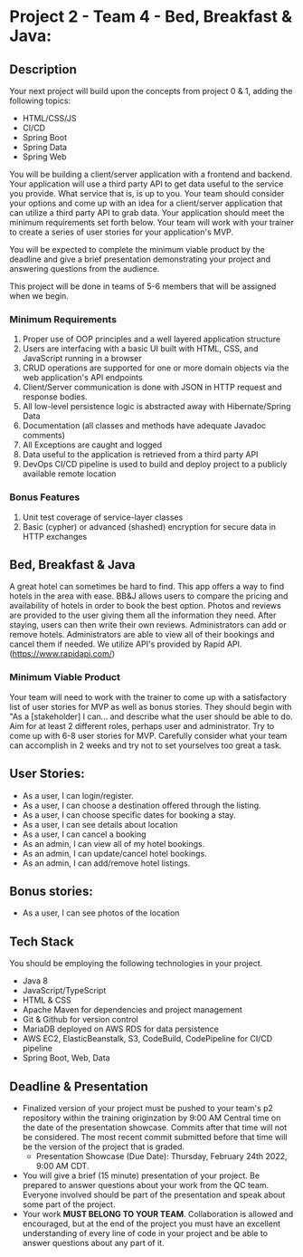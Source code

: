 # Project 2 - Team 4 - Bed, Breakfast & Java:

## Description
Your next project will build upon the concepts from project 0 & 1, adding the following topics:
 - HTML/CSS/JS
 - CI/CD
 - Spring Boot
 - Spring Data
 - Spring Web

You will be building a client/server application with a frontend and backend. Your application will use a third party API to get data useful to the service you provide. What service that is, is up to you. Your team should consider your options and come up with an idea for a client/server application that can utilize a third party API to grab data. Your application should meet the minimum requirements set forth below. Your team will work with your trainer to create a series of user stories for your application's MVP.
  
You will be expected to complete the minimum viable product by the deadline and give a brief presentation demonstrating your project and answering questions from the audience.

This project will be done in teams of 5-6 members that will be assigned when we begin.

### Minimum Requirements
1. Proper use of OOP principles and a well layered application structure
2. Users are interfacing with a basic UI built with HTML, CSS, and JavaScript running in a browser
4. CRUD operations are supported for one or more domain objects via the web application's API endpoints
5. Client/Server communication is done with JSON in HTTP request and response bodies.
6. All low-level persistence logic is abstracted away with Hibernate/Spring Data
7. Documentation (all classes and methods have adequate Javadoc comments)
8. All Exceptions are caught and logged
9. Data useful to the application is retrieved from a third party API
11. DevOps CI/CD pipeline is used to build and deploy project to a publicly available remote location


### Bonus Features
1. Unit test coverage of service-layer classes
2. Basic (cypher) or advanced (shashed) encryption for secure data in HTTP exchanges


## Bed, Breakfast & Java
A great hotel can sometimes be hard to find. This app offers a way to find hotels in the area with ease.
BB&J allows users to compare the pricing and availability of hotels in order to book the best option.
Photos and reviews are provided to the user giving them all the information they need.
After staying, users can then write their own reviews.
Administrators can add or remove hotels.
Administrators are able to view all of their bookings and cancel them if needed.
We utilize API's provided by Rapid API. (https://www.rapidapi.com/)

### Minimum Viable Product
Your team will need to work with the trainer to come up with a satisfactory list of user stories for MVP as well as bonus stories. They should begin with "As a [stakeholder] I can... and describe what the user should be able to do. Aim for at least 2 different roles, perhaps user and administrator. Try to come up with 6-8 user stories for MVP. Carefully consider what your team can accomplish in 2 weeks and try not to set yourselves too great a task.

## User Stories:
- As a user, I can login/register.
- As a user, I can choose a destination offered through the listing.
- As a user, I can choose specific dates for booking a stay.
- As a user, I can see details about location
- As a user, I can cancel a booking
- As an admin, I can view all of my hotel bookings.
- As an admin, I can update/cancel hotel bookings.
- As an admin, I can add/remove hotel listings.

    
## Bonus stories:
- As a user, I can see photos of the location


## Tech Stack
You should be employing the following technologies in your project.
 - Java 8
 - JavaScript/TypeScript
 - HTML & CSS
 - Apache Maven for dependencies and project management
 - Git & Github for version control
 - MariaDB deployed on AWS RDS for data persistence
 - AWS EC2, ElasticBeanstalk, S3, CodeBuild, CodePipeline for CI/CD pipeline
 - Spring Boot, Web, Data

## Deadline & Presentation
 - Finalized version of your project must be pushed to your team's p2 repository within the training originzation by 9:00 AM Central time on the date of the presentation showcase. Commits after that time will not be considered. The most recent commit submitted before that time will be the version of the project that is graded.
   - Presentation Showcase (Due Date): Thursday, February 24th 2022, 9:00 AM CDT.
 - You will give a brief (15 minute) presentation of your project. Be prepared to answer questions about your work from the QC team. Everyone involved should be part of the presentation and speak about some part of the project.
 - Your work **MUST BELONG TO YOUR TEAM**. Collaboration is allowed and encouraged, but at the end of the project you must have an excellent understanding of every line of code in your project and be able to answer questions about any part of it.
